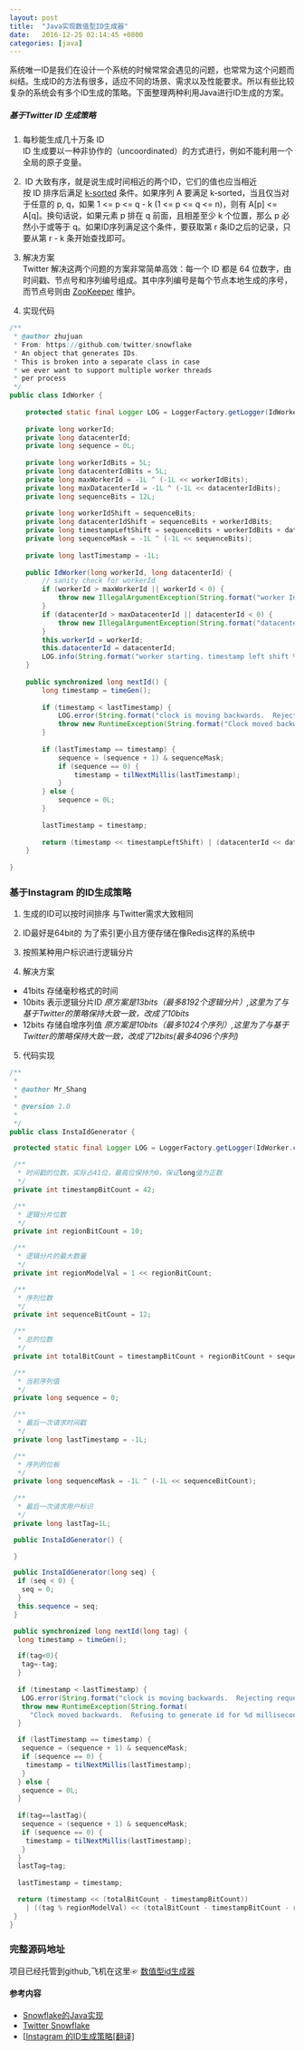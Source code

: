 ```yaml
---
layout: post
title:  "Java实现数值型ID生成器"
date:   2016-12-25 02:14:45 +0800
categories: [java]
---
```


系统唯一ID是我们在设计一个系统的时候常常会遇见的问题，也常常为这个问题而纠结。生成ID的方法有很多，适应不同的场景、需求以及性能要求。所以有些比较复杂的系统会有多个ID生成的策略。下面整理两种利用Java进行ID生成的方案。




##### 基于Twitter ID 生成策略

1.  每秒能生成几十万条 ID       
  ID 生成要以一种非协作的（uncoordinated）的方式进行，例如不能利用一个全局的原子变量。          

2.   ID 大致有序，就是说生成时间相近的两个ID，它们的值也应当相近        
  按 ID 排序后满足 [k-sorted](https://en.wikipedia.org/wiki/Partial_sorting) 条件。如果序列 A 要满足 k-sorted，当且仅当对于任意的 p, q，如果 1 <= p <= q - k (1 <= p <= q <= n)，则有 A[p] <= A[q]。换句话说，如果元素 p 排在 q 前面，且相差至少 k 个位置，那么 p 必然小于或等于 q。如果ID序列满足这个条件，要获取第 r 条ID之后的记录，只要从第 r - k 条开始查找即可。        
         
3. 解决方案                
  Twitter 解决这两个问题的方案非常简单高效：每一个 ID 都是 64 位数字，由时间戳、节点号和序列编号组成。其中序列编号是每个节点本地生成的序号，而节点号则由 [ZooKeeper](http://zookeeper.apache.org/) 维护。             

4. 实现代码

```java
/**
 * @author zhujuan
 * From: https://github.com/twitter/snowflake
 * An object that generates IDs.
 * This is broken into a separate class in case
 * we ever want to support multiple worker threads
 * per process
 */
public class IdWorker {
     
    protected static final Logger LOG = LoggerFactory.getLogger(IdWorker.class);
     
    private long workerId;
    private long datacenterId;
    private long sequence = 0L;
 
    private long workerIdBits = 5L;
    private long datacenterIdBits = 5L;
    private long maxWorkerId = -1L ^ (-1L << workerIdBits);
    private long maxDatacenterId = -1L ^ (-1L << datacenterIdBits);
    private long sequenceBits = 12L;
 
    private long workerIdShift = sequenceBits;
    private long datacenterIdShift = sequenceBits + workerIdBits;
    private long timestampLeftShift = sequenceBits + workerIdBits + datacenterIdBits;
    private long sequenceMask = -1L ^ (-1L << sequenceBits);
 
    private long lastTimestamp = -1L;
 
    public IdWorker(long workerId, long datacenterId) {
        // sanity check for workerId
        if (workerId > maxWorkerId || workerId < 0) {
            throw new IllegalArgumentException(String.format("worker Id can't be greater than %d or less than 0", maxWorkerId));
        }
        if (datacenterId > maxDatacenterId || datacenterId < 0) {
            throw new IllegalArgumentException(String.format("datacenter Id can't be greater than %d or less than 0", maxDatacenterId));
        }
        this.workerId = workerId;
        this.datacenterId = datacenterId;
        LOG.info(String.format("worker starting. timestamp left shift %d, datacenter id bits %d, worker id bits %d, sequence bits %d, workerid %d", timestampLeftShift, datacenterIdBits, workerIdBits, sequenceBits, workerId));
    }
 
    public synchronized long nextId() {
        long timestamp = timeGen();
 
        if (timestamp < lastTimestamp) {
            LOG.error(String.format("clock is moving backwards.  Rejecting requests until %d.", lastTimestamp));
            throw new RuntimeException(String.format("Clock moved backwards.  Refusing to generate id for %d milliseconds", lastTimestamp - timestamp));
        }
 
        if (lastTimestamp == timestamp) {
            sequence = (sequence + 1) & sequenceMask;
            if (sequence == 0) {
                timestamp = tilNextMillis(lastTimestamp);
            }
        } else {
            sequence = 0L;
        }
 
        lastTimestamp = timestamp;
 
        return (timestamp << timestampLeftShift) | (datacenterId << datacenterIdShift) | (workerId << workerIdShift) | sequence;
    }
 
}

```

### 基于Instagram 的ID生成策略

1. 生成的ID可以按时间排序
   与Twitter需求大致相同
2. ID最好是64bit的
   为了索引更小且方便存储在像Redis这样的系统中
3. 按照某种用户标识进行逻辑分片

4. 解决方案

  *   41bits 存储毫秒格式的时间
  *   10bits 表示逻辑分片ID
      *原方案是13bits（最多8192个逻辑分片）,这里为了与基于Twitter的策略保持大致一致，改成了10bits*
  *   12bits 存储自增序列值
   *原方案是10bits（最多1024个序列）,这里为了与基于Twitter的策略保持大致一致，改成了12bits(最多4096个序列)*

5. 代码实现

```java
/**
 * 
 * @author Mr_Shang
 * 
 * @version 1.0
 *
 */
public class InstaIdGenerator {

 protected static final Logger LOG = LoggerFactory.getLogger(IdWorker.class);

 /**
  * 时间戳的位数，实际占41位，最高位保持为0，保证long值为正数
  */
 private int timestampBitCount = 42;

 /**
  * 逻辑分片位数
  */
 private int regionBitCount = 10;

 /**
  * 逻辑分片的最大数量
  */
 private int regionModelVal = 1 << regionBitCount;

 /**
  * 序列位数
  */
 private int sequenceBitCount = 12;

 /**
  * 总的位数
  */
 private int totalBitCount = timestampBitCount + regionBitCount + sequenceBitCount;

 /**
  * 当前序列值
  */
 private long sequence = 0;

 /**
  * 最后一次请求时间戳
  */
 private long lastTimestamp = -1L;

 /**
  * 序列的位板
  */
 private long sequenceMask = -1L ^ (-1L << sequenceBitCount);
 
 /**
  * 最后一次请求用户标识
  */
 private long lastTag=1L;

 public InstaIdGenerator() {

 }

 public InstaIdGenerator(long seq) {
  if (seq < 0) {
   seq = 0;
  }
  this.sequence = seq;
 }

 public synchronized long nextId(long tag) {
  long timestamp = timeGen();

  if(tag<0){
   tag=-tag;
  }
  
  if (timestamp < lastTimestamp) {
   LOG.error(String.format("clock is moving backwards.  Rejecting requests until %d.", lastTimestamp));
   throw new RuntimeException(String.format(
     "Clock moved backwards.  Refusing to generate id for %d milliseconds", lastTimestamp - timestamp));
  }

  if (lastTimestamp == timestamp) {
   sequence = (sequence + 1) & sequenceMask;
   if (sequence == 0) {
    timestamp = tilNextMillis(lastTimestamp);
   }
  } else {
   sequence = 0L;
  }
  
  if(tag==lastTag){
   sequence = (sequence + 1) & sequenceMask;
   if (sequence == 0) {
    timestamp = tilNextMillis(lastTimestamp);
   }
  }
  lastTag=tag;
  
  lastTimestamp = timestamp;

  return (timestamp << (totalBitCount - timestampBitCount))
    | ((tag % regionModelVal) << (totalBitCount - timestampBitCount - regionBitCount)) | sequence;
 }
}
```

### 完整源码地址
  项目已经托管到github,飞机在这里☞ [数值型id生成器](https://github.com/thinwind/numerical-id-generator)

####  参考内容
 
* [Snowflake的Java实现](http://www.oschina.net/code/snippet_147955_25122)
* [Twitter Snowflake](http://blog.yxwang.me/2012/08/twitter-snowflake/)
* [[Instagram 的ID生成策略[翻译]](http://www.cnblogs.com/yjl49/archive/2012/04/16/2452210.html)